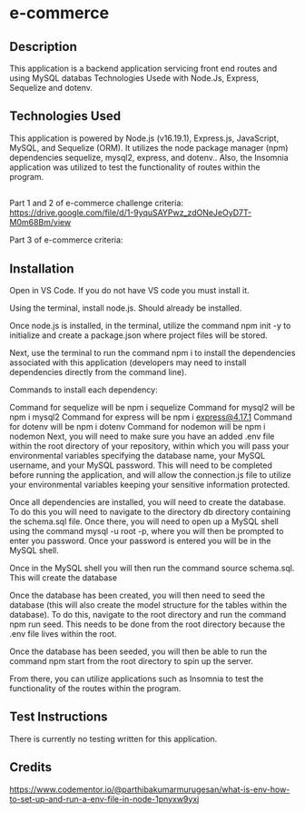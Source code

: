 # e-commerce

## Description
This application is a backend application servicing front end routes and using MySQL databas Technologies Usede with Node.Js, Express, Sequelize and dotenv.

## Technologies Used
This application is powered by Node.js (v16.19.1), Express.js, JavaScript, MySQL, and Sequelize (ORM). It utilizes the node package manager (npm) dependencies sequelize, mysql2, express, and dotenv.. Also, the Insomnia application was utilized to test the functionality of routes within the program.

## 
Part 1 and 2 of e-commerce challenge criteria:
https://drive.google.com/file/d/1-9yquSAYPwz_zdONeJeOyD7T-M0m68Bm/view

Part 3 of e-commerce criteria: 


## Installation
Open in VS Code. If you do not have VS code you must install it.

Using the terminal, install node.js. Should already be installed. 

Once node.js is installed, in the terminal, utilize the command npm init -y to initialize and create a package.json where project files will be stored.

Next, use the terminal to run the command npm i to install the dependencies associated with this application (developers may need to install dependencies directly from the command line).

Commands to install each dependency:

Command for sequelize will be npm i sequelize
Command for mysql2 will be npm i mysql2
Command for express will be npm i express@4.17.1
Command for dotenv will be npm i dotenv
Command for nodemon will be npm i nodemon
Next, you will need to make sure you have an added .env file within the root directory of your repository, within which you will pass your environmental variables specifying the database name, your MySQL username, and your MySQL password. This will need to be completed before running the application, and will allow the connection.js file to utilize your environmental variables keeping your sensitive information protected.

Once all dependencies are installed, you will need to create the database. To do this you will need to navigate to the directory db directory containing the schema.sql file. Once there, you will need to open up a MySQL shell using the command mysql -u root -p, where you will then be prompted to enter you password. Once your password is entered you will be in the MySQL shell.

Once in the MySQL shell you will then run the command source schema.sql. This will create the database

Once the database has been created, you will then need to seed the database (this will also create the model structure for the tables within the database). To do this, navigate to the root directory and run the command npm run seed. This needs to be done from the root directory because the .env file lives within the root.

Once the database has been seeded, you will then be able to run the command npm start from the root directory to spin up the server.

From there, you can utilize applications such as Insomnia to test the functionality of the routes within the program.

##  Test Instructions
There is currently no testing written for this application.

## Credits
https://www.codementor.io/@parthibakumarmurugesan/what-is-env-how-to-set-up-and-run-a-env-file-in-node-1pnyxw9yxj
